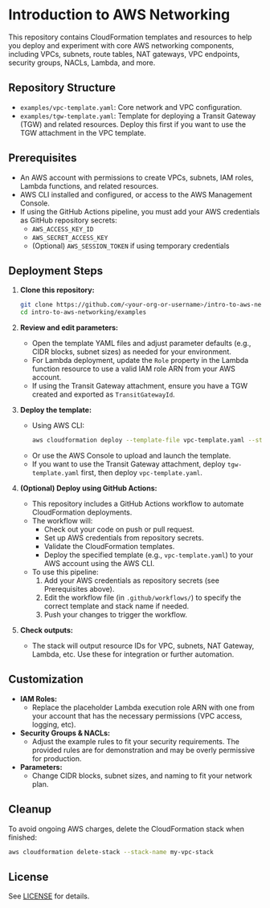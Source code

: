 # Introduction to AWS Networking

This repository contains CloudFormation templates and resources to help you deploy and experiment with core AWS networking components, including VPCs, subnets, route tables, NAT gateways, VPC endpoints, security groups, NACLs, Lambda, and more.

## Repository Structure

- `examples/vpc-template.yaml`: Core network and VPC configuration.
- `examples/tgw-template.yaml`: Template for deploying a Transit Gateway (TGW) and related resources. Deploy this first if you want to use the TGW attachment in the VPC template.

## Prerequisites

- An AWS account with permissions to create VPCs, subnets, IAM roles, Lambda functions, and related resources.
- AWS CLI installed and configured, or access to the AWS Management Console.
- If using the GitHub Actions pipeline, you must add your AWS credentials as GitHub repository secrets:
  - `AWS_ACCESS_KEY_ID`
  - `AWS_SECRET_ACCESS_KEY`
  - (Optional) `AWS_SESSION_TOKEN` if using temporary credentials


## Deployment Steps

1. **Clone this repository:**
   ```sh
   git clone https://github.com/<your-org-or-username>/intro-to-aws-networking.git
   cd intro-to-aws-networking/examples
   ```

2. **Review and edit parameters:**
   - Open the template YAML files and adjust parameter defaults (e.g., CIDR blocks, subnet sizes) as needed for your environment.
   - For Lambda deployment, update the `Role` property in the Lambda function resource to use a valid IAM role ARN from your AWS account.
   - If using the Transit Gateway attachment, ensure you have a TGW created and exported as `TransitGatewayId`.


3. **Deploy the template:**
   - Using AWS CLI:
     ```sh
     aws cloudformation deploy --template-file vpc-template.yaml --stack-name my-vpc-stack --capabilities CAPABILITY_NAMED_IAM
     ```
   - Or use the AWS Console to upload and launch the template.
   - If you want to use the Transit Gateway attachment, deploy `tgw-template.yaml` first, then deploy `vpc-template.yaml`.

4. **(Optional) Deploy using GitHub Actions:**
   - This repository includes a GitHub Actions workflow to automate CloudFormation deployments.
   - The workflow will:
     - Check out your code on push or pull request.
     - Set up AWS credentials from repository secrets.
     - Validate the CloudFormation templates.
     - Deploy the specified template (e.g., `vpc-template.yaml`) to your AWS account using the AWS CLI.
   - To use this pipeline:
     1. Add your AWS credentials as repository secrets (see Prerequisites above).
     2. Edit the workflow file (in `.github/workflows/`) to specify the correct template and stack name if needed.
     3. Push your changes to trigger the workflow.

5. **Check outputs:**
   - The stack will output resource IDs for VPC, subnets, NAT Gateway, Lambda, etc. Use these for integration or further automation.

## Customization

- **IAM Roles:**
  - Replace the placeholder Lambda execution role ARN with one from your account that has the necessary permissions (VPC access, logging, etc).
- **Security Groups & NACLs:**
  - Adjust the example rules to fit your security requirements. The provided rules are for demonstration and may be overly permissive for production.
- **Parameters:**
  - Change CIDR blocks, subnet sizes, and naming to fit your network plan.

## Cleanup

To avoid ongoing AWS charges, delete the CloudFormation stack when finished:
```sh
aws cloudformation delete-stack --stack-name my-vpc-stack
```

## License

See [LICENSE](../LICENSE) for details.
